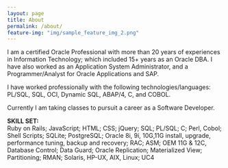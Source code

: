 ```yaml
---
layout: page
title: About
permalink: /about/
feature-img: "img/sample_feature_img_2.png"
---
```

I am a certified Oracle Professional with more than 20 years of experiences in Information Technology; 
which included 15+ years as an Oracle DBA.  I have also worked as an Application System Administrator, 
and a Programmer/Analyst for Oracle Applications and SAP.  

I have worked professionally with the following technologies/languages: PL/SQL, SQL, OCI, Dynamic SQL, ABAP/4, C, and COBOL.  

Currently I am taking classes to pursuit a career as a Software Developer.

**SKILL SET:**   
Ruby on Rails; JavaScript; HTML; CSS;  jQuery; SQL; PL/SQL; C; Perl, Cobol; Shell Scripts; SQLite; PostgreSQL; Oracle 8i, 9i, 10G,11G install, upgrade, performance tuning, backup and recovery; RAC; ASM; OEM 11G & 12C, Database Control; Data Guard; Oracle Replication; Materialized View; Partitioning; RMAN; Solaris, HP-UX, AIX, Linux; UC4




